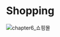 # Shopping

![chapter6_쇼핑몰](https://user-images.githubusercontent.com/13252860/223128114-11476610-7790-4d90-a71f-331d1b0a4e0d.gif)
